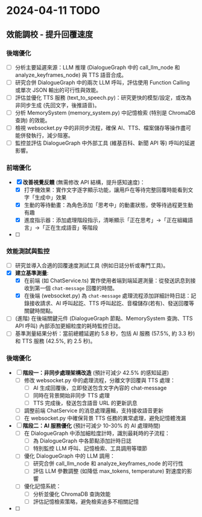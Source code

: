 # 2024-04-11 TODO

## 效能調校 - 提升回覆速度

### 後端優化

- [ ] 分析主要延遲來源：LLM 推理 (DialogueGraph 中的 call_llm_node 和 analyze_keyframes_node) 與 TTS 語音合成。
- [ ] 研究合併 DialogueGraph 中的兩次 LLM 呼叫，評估使用 Function Calling 或單次 JSON 輸出的可行性與效能。
- [ ] 評估並優化 TTS 服務 (text_to_speech.py)：研究更快的模型/設定，或改為非同步生成 (先回文字，後推語音)。
- [ ] 分析 MemorySystem (memory_system.py) 中記憶檢索 (特別是 ChromaDB 查詢) 的效能。
- [ ] 檢視 websocket.py 中的非同步流程，確保 AI、TTS、檔案儲存等操作盡可能併發執行，減少阻塞。
- [ ] 監控並評估 DialogueGraph 中外部工具 (維基百科、新聞 API 等) 呼叫的延遲影響。

### 前端優化

- [x] **改善視覺反饋** (無需修改 API 結構，提升感知速度)：
    - [x] 打字機效果：實作文字逐字顯示功能，讓用戶在等待完整回覆時能看到文字「生成中」效果
    - [x] 生動的等待動畫：為角色添加「思考中」的動畫狀態，使等待過程更生動有趣
    - [x] 進度指示器：添加處理階段指示，清晰顯示「正在思考」→「正在組織語言」→「正在生成語音」等階段
- [ ] 

### 效能測試與監控

- [ ] 研究並導入合適的回覆速度測試工具 (例如日誌分析或專門工具)。
- [x] **建立基準測量**: 
    - [x] 在前端 (如 ChatService.ts) 實作使用者端到端延遲測量：從發送訊息到接收到第一個 `chat-message` 回覆的時間。
    - [x] 在後端 (websocket.py) 為 `chat-message` 處理流程添加詳細計時日誌：記錄接收請求、AI 呼叫起訖、TTS 呼叫起訖、音檔儲存(若有)、發送回覆等關鍵時間點。
- [ ] (進階) 在後端關鍵元件 (DialogueGraph 節點、MemorySystem 查詢、TTS API 呼叫) 內部添加更細粒度的耗時監控日誌。
- [ ] 基準測量結果分析：當前總體延遲約 5.8 秒，包括 AI 服務 (57.5%, 約 3.3 秒) 和 TTS 服務 (42.5%, 約 2.5 秒)。

### 後端優化

- [ ] **階段一：非同步處理架構改造** (預計可減少 42.5% 的感知延遲)
    - [ ] 修改 websocket.py 中的處理流程，分離文字回覆與 TTS 處理：
        - [ ] AI 生成回覆後，立即發送包含文字內容的 chat-message
        - [ ] 同時在背景開始非同步 TTS 處理
        - [ ] TTS 完成後，發送包含語音 URL 的更新訊息
    - [ ] 調整前端 ChatService 的消息處理邏輯，支持接收語音更新
    - [ ] 在 websocket.py 中確保背景 TTS 任務的異常處理，避免記憶體洩漏

- [ ] **階段二：AI 服務優化** (預計可減少 10-30% 的 AI 處理時間)
    - [ ] 在 DialogueGraph 中添加細粒度計時，識別最耗時的子流程：
        - [ ] 為 DialogueGraph 中各節點添加計時日誌
        - [ ] 特別監控 LLM 呼叫、記憶檢索、工具調用等環節
    - [ ] 優化 DialogueGraph 中的 LLM 調用：
        - [ ] 研究合併 call_llm_node 和 analyze_keyframes_node 的可行性
        - [ ] 評估 LLM 參數調整 (如降低 max_tokens, temperature) 對速度的影響
    - [ ] 優化記憶系統：
        - [ ] 分析並優化 ChromaDB 查詢效能
        - [ ] 評估記憶檢索策略，避免檢索過多不相關記憶
- [ ] 